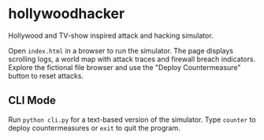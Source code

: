 # hollywoodhacker

Hollywood and TV-show inspired attack and hacking simulator.

Open `index.html` in a browser to run the simulator.
The page displays scrolling logs, a world map with attack traces and firewall breach indicators.
Explore the fictional file browser and use the "Deploy Countermeasure" button to reset attacks.

## CLI Mode

Run `python cli.py` for a text-based version of the simulator.
Type `counter` to deploy countermeasures or `exit` to quit the program.
